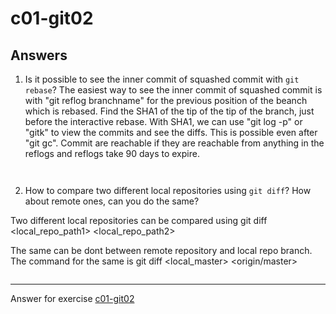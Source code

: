 # c01-git02

## Answers

1. Is it possible to see the inner commit of squashed commit with `git rebase`?
The easiest way to see the inner commit of squashed commit is with "git reflog branchname" for the previous position of the beanch which is rebased. Find the SHA1 of the tip of the tip of the branch, just before the interactive rebase. With SHA1, we can use "git log -p" or "gitk" to view the commits and see the diffs. This is possible even after "git gc". Commit are reachable if they are reachable from anything in the reflogs and reflogs take 90 days to expire.
```


```

2. How to compare two different local repositories using `git diff`? How about remote ones, can you do the same?

 Two different local repositories can be compared using git diff <local_repo_path1> <local_repo_path2>

 The same can be dont between remote repository and local repo branch. The command for the same is
 git diff <local_master> <origin/master>
```

```

<!-- Don't change anything below this point-->
<!-- Before commiting, remove both commented lines--> 
***
Answer for exercise [c01-git02](https://github.com/devopsacademyau/academy/blob/c54d252bda58575e9dc9f92718237bed58aae772/classes/01class/exercises/c01-git02/README.md)
